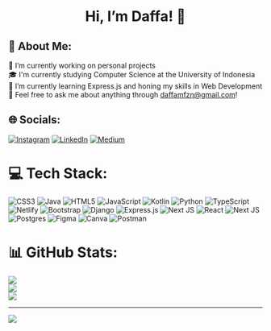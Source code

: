 <h1 align=center>Hi, I’m Daffa! 👋</h1>

## 💫 About Me:
🔭 I’m currently working on personal projects<br>🎓 I'm currently studying Computer Science at the University of Indonesia<br>🌱 I’m currently learning Express.js and honing my skills in Web Development<br>💬 Feel free to ask me about anything through daffamfzn@gmail.com!


## 🌐 Socials:
[![Instagram](https://img.shields.io/badge/Instagram-%23E4405F.svg?logo=Instagram&logoColor=white)](https://instagram.com/daffaizan) [![LinkedIn](https://img.shields.io/badge/LinkedIn-%230077B5.svg?logo=linkedin&logoColor=white)](https://linkedin.com/in/daffa-muhammad-faizan) [![Medium](https://img.shields.io/badge/Medium-12100E?logo=medium&logoColor=white)](https://medium.com/@daffafaizan) 

# 💻 Tech Stack:
![CSS3](https://img.shields.io/badge/css3-%231572B6.svg?style=for-the-badge&logo=css3&logoColor=white) ![Java](https://img.shields.io/badge/java-%23ED8B00.svg?style=for-the-badge&logo=java&logoColor=white) ![HTML5](https://img.shields.io/badge/html5-%23E34F26.svg?style=for-the-badge&logo=html5&logoColor=white) ![JavaScript](https://img.shields.io/badge/javascript-%23323330.svg?style=for-the-badge&logo=javascript&logoColor=%23F7DF1E) ![Kotlin](https://img.shields.io/badge/kotlin-%230095D5.svg?style=for-the-badge&logo=kotlin&logoColor=white) ![Python](https://img.shields.io/badge/python-3670A0?style=for-the-badge&logo=python&logoColor=ffdd54) ![TypeScript](https://img.shields.io/badge/typescript-%23007ACC.svg?style=for-the-badge&logo=typescript&logoColor=white) ![Netlify](https://img.shields.io/badge/netlify-%23000000.svg?style=for-the-badge&logo=netlify&logoColor=#00C7B7) ![Bootstrap](https://img.shields.io/badge/bootstrap-%23563D7C.svg?style=for-the-badge&logo=bootstrap&logoColor=white) ![Django](https://img.shields.io/badge/django-%23092E20.svg?style=for-the-badge&logo=django&logoColor=white) ![Express.js](https://img.shields.io/badge/express.js-%23404d59.svg?style=for-the-badge&logo=express&logoColor=%2361DAFB) ![Next JS](https://img.shields.io/badge/Next-black?style=for-the-badge&logo=next.js&logoColor=white) ![React](https://img.shields.io/badge/react-%2320232a.svg?style=for-the-badge&logo=react&logoColor=%2361DAFB) ![Next JS](https://img.shields.io/badge/Next-black?style=for-the-badge&logo=next.js&logoColor=white) ![Postgres](https://img.shields.io/badge/postgres-%23316192.svg?style=for-the-badge&logo=postgresql&logoColor=white) 	![Figma](https://img.shields.io/badge/figma-%23F24E1E.svg?style=for-the-badge&logo=figma&logoColor=white) ![Canva](https://img.shields.io/badge/Canva-%2300C4CC.svg?style=for-the-badge&logo=Canva&logoColor=white) ![Postman](https://img.shields.io/badge/Postman-FF6C37?style=for-the-badge&logo=postman&logoColor=white)
# 📊 GitHub Stats:
![](https://github-readme-stats.vercel.app/api?username=daffafaizan&theme=react&hide_border=false&include_all_commits=true&count_private=true)<br/>
![](https://github-readme-streak-stats.herokuapp.com/?user=daffafaizan&theme=react&hide_border=false)<br/>
![](https://github-readme-stats.vercel.app/api/top-langs/?username=daffafaizan&theme=react&hide_border=false&include_all_commits=true&count_private=true&layout=compact)

---
[![](https://visitcount.itsvg.in/api?id=daffafaizan&icon=0&color=12)](https://visitcount.itsvg.in)

<!-- Proudly created with GPRM ( https://gprm.itsvg.in ) -->
